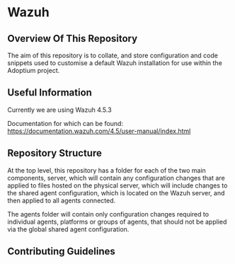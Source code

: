 # Wazuh

## Overview Of This Repository

The aim of this repository is to collate, and store configuration and code snippets used to customise a default Wazuh installation for use within the Adoptium project.

## Useful Information

Currently we are using Wazuh 4.5.3

Documentation for which can be found: https://documentation.wazuh.com/4.5/user-manual/index.html

## Repository Structure

At the top level, this repository has a folder for each of the two main components, server, which will contain any configuration changes that are applied to files hosted on the physical server, which will include changes to the shared agent configuration, which is located on the Wazuh server, and then applied to all agents connected.

The agents folder will contain only configuration changes required to individual agents, platforms or groups of agents, that should not be applied via the  global shared agent configuration.

## Contributing Guidelines
